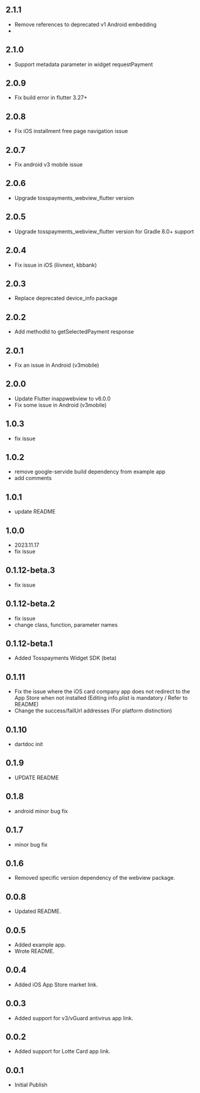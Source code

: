 ## 2.1.1
* Remove references to deprecated v1 Android embedding
* 
## 2.1.0
* Support metadata parameter in widget requestPayment

## 2.0.9
* Fix build error in flutter 3.27+

## 2.0.8
* Fix iOS installment free page navigation issue

## 2.0.7
* Fix android v3 mobile issue

## 2.0.6
* Upgrade tosspayments_webview_flutter version

## 2.0.5
* Upgrade tosspayments_webview_flutter version for Gradle 8.0+ support

## 2.0.4
* Fix issue in iOS (liivnext, kbbank)

## 2.0.3
* Replace deprecated device_info package

## 2.0.2
* Add methodId to getSelectedPayment response

## 2.0.1
* Fix an issue in Android (v3mobile)

## 2.0.0
* Update Flutter inappwebview to v6.0.0
* Fix some issue in Android (v3mobile)

## 1.0.3
* fix issue

## 1.0.2
* remove google-servide build dependency from example app
* add comments

## 1.0.1
* update README

## 1.0.0
* 2023.11.17
* fix issue

## 0.1.12-beta.3
* fix issue

## 0.1.12-beta.2
* fix issue
* change class, function, parameter names

## 0.1.12-beta.1
* Added Tosspayments Widget SDK (beta)

## 0.1.11
* Fix the issue where the iOS card company app does not redirect to the App Store when not installed (Editing info.plist is mandatory / Refer to README)
* Change the success/failUrl addresses (For platform distinction)

## 0.1.10
* dartdoc init

## 0.1.9
* UPDATE README

## 0.1.8
* android minor bug fix

## 0.1.7
* minor bug fix

## 0.1.6
* Removed specific version dependency of the webview package.

## 0.0.8
* Updated README.

## 0.0.5
* Added example app.
* Wrote README.

## 0.0.4
* Added iOS App Store market link.

## 0.0.3
* Added support for v3/vGuard antivirus app link.

## 0.0.2
* Added support for Lotte Card app link.

## 0.0.1
* Initial Publish
